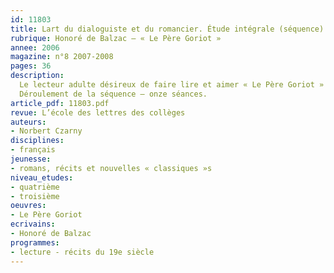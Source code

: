 ```yaml
---
id: 11803
title: Lart du dialoguiste et du romancier. Étude intégrale (séquence)
rubrique: Honoré de Balzac – « Le Père Goriot »
annee: 2006
magazine: n°8 2007-2008
pages: 36
description: 
  Le lecteur adulte désireux de faire lire et aimer « Le Père Goriot » à des élèves de troisième trouvera dans l’édition abrégée parue à l’école des loisirs les ressources nécessaires pour communiquer son amour de ce roman. Il faut dire qu’à l’instar de Hugo ou de Zola, Balzac est une « mine » – le sens de l’intrigue et celui du dialogue rendent ce texte éternellement vivant. Et contemporain lorsque l’on songe à ses thèmes – la relation entre parents et enfants, l’amour, l’ambition, la loi… Cet article choisit de mettre en relief l’art du dialoguiste et du romancier qui fabrique de puissantes intrigues, pour que les élèves utilisent ces pages, se les approprient par des activités montrant qu’ils ont compris les enjeux du roman – activités orales, mise en scène, travail d’accessoiriste ou de décorateur, mais aussi mise en relation avec le monde d’aujourd’hui et parallèle avec la presse ou le cinéma. L’article privilégie aussi le personnage de Rastignac, ce fils de la province qui se cherche des modèles à Paris et hésite entre deux pères et divers chemins.
  Déroulement de la séquence – onze séances.
article_pdf: 11803.pdf
revue: L’école des lettres des collèges
auteurs:
- Norbert Czarny
disciplines:
- français
jeunesse:
- romans, récits et nouvelles « classiques »s
niveau_etudes:
- quatrième
- troisième
oeuvres:
- Le Père Goriot
ecrivains:
- Honoré de Balzac
programmes:
- lecture - récits du 19e siècle
---
```

